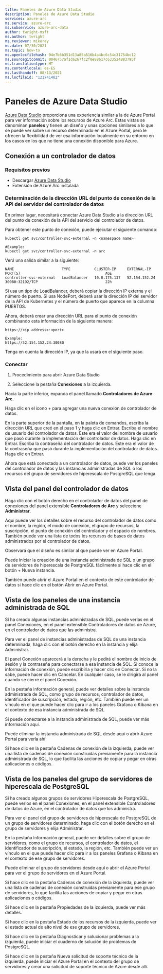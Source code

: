 ```yaml
---
title: Paneles de Azure Data Studio
description: Paneles de Azure Data Studio
services: azure-arc
ms.service: azure-arc
ms.subservice: azure-arc-data
author: twright-msft
ms.author: twright
ms.reviewer: mikeray
ms.date: 07/30/2021
ms.topic: how-to
ms.openlocfilehash: 94e7b6b351d13a85a516b4a4bc6c54c31754bc12
ms.sourcegitcommit: 0046757af1da267fc2f0e88617c633524883795f
ms.translationtype: HT
ms.contentlocale: es-ES
ms.lasthandoff: 08/13/2021
ms.locfileid: "121741482"
---
```

# <a name="azure-data-studio-dashboards"></a>Paneles de Azure Data Studio

[Azure Data Studio](/sql/azure-data-studio/what-is) proporciona una experiencia similar a la de Azure Portal para ver información sobre los recursos de Azure Arc.  Estas vistas se denominan **paneles** y tienen un diseño y unas opciones similares a lo que se puede ver sobre un recurso determinado en el Azure Portal, pero le ofrecen la flexibilidad de ver esa información localmente en su entorno en los casos en los que no tiene una conexión disponible para Azure.


## <a name="connecting-to-a-data-controller"></a>Conexión a un controlador de datos

### <a name="prerequisites"></a>Requisitos previos

- Descargar [Azure Data Studio](/sql/azure-data-studio/download-azure-data-studio)
- Extensión de Azure Arc instalada

### <a name="determine-the-data-controller-server-api-endpoint-url"></a>Determinación de la dirección URL del punto de conexión de la API del servidor del controlador de datos

En primer lugar, necesitará conectar Azure Data Studio a la dirección URL del punto de conexión de la API del servicio del controlador de datos.

Para obtener este punto de conexión, puede ejecutar el siguiente comando:

```console
kubectl get svc/controller-svc-external -n <namespace name>

#Example:
kubectl get svc/controller-svc-external -n arc
```

Verá una salida similar a la siguiente:

```console
NAME                      TYPE           CLUSTER-IP     EXTERNAL-IP      PORT(S)                                       AGE
controller-svc-external   LoadBalancer   10.0.175.137   52.154.152.24    30080:32192/TCP                               22h
```

Si usa un tipo de LoadBalancer, deberá copiar la dirección IP externa y el número de puerto. Si usa NodePort, deberá usar la dirección IP del servidor de la API de Kubernetes y el número de puerto que aparece en la columna PUERTOS.

Ahora, deberá crear una dirección URL para el punto de conexión combinando esta información de la siguiente manera:

```console
https://<ip address>:<port>

Example:
https://52.154.152.24:30080
```

Tenga en cuenta la dirección IP, ya que la usará en el siguiente paso.

### <a name="connect"></a>Conectar

1. Procedimiento para abrir Azure Data Studio

1. Seleccione la pestaña **Conexiones** a la izquierda.

Hacia la parte inferior, expanda el panel llamado **Controladores de Azure Arc**.

Haga clic en el icono + para agregar una nueva conexión de controlador de datos.

En la parte superior de la pantalla, en la paleta de comandos, escriba la dirección URL que creó en el paso 1 y haga clic en Entrar.
Escriba el nombre de usuario del controlador de datos.  Este era el valor del nombre de usuario que pasó durante la implementación del controlador de datos.  Haga clic en Entrar.
Escriba la contraseña del controlador de datos.  Este era el valor de la contraseña que pasó durante la implementación del controlador de datos. Haga clic en Entrar.

Ahora que está conectado a un controlador de datos, puede ver los paneles del controlador de datos y las instancias administradas de SQL o los recursos del grupo de servidores de hiperescala de PostgreSQL que tenga.

## <a name="view-the-data-controller-dashboard"></a>Vista del panel del controlador de datos

Haga clic con el botón derecho en el controlador de datos del panel de conexiones del panel extensible **Controladores de Arc** y seleccione **Administrar**.

Aquí puede ver los detalles sobre el recurso del controlador de datos como el nombre, la región, el modo de conexión, el grupo de recursos, la suscripción, el punto de conexión del controlador y el espacio de nombres.  También puede ver una lista de todos los recursos de bases de datos administrados por el controlador de datos.

Observará que el diseño es similar al que puede ver en Azure Portal.

Puede iniciar la creación de una instancia administrada de SQL o un grupo de servidores de hiperescala de PostgreSQL fácilmente si hace clic en el botón + Nueva instancia.

También puede abrir el Azure Portal en el contexto de este controlador de datos si hace clic en el botón Abrir en Azure Portal.

## <a name="view-the-sql-managed-instance-dashboards"></a>Vista de los paneles de una instancia administrada de SQL

Si ha creado algunas instancias administradas de SQL, puede verlas en el panel Conexiones, en el panel extensible Controladores de datos de Azure, en el controlador de datos que las administra.

Para ver el panel de instancias administradas de SQL de una instancia determinada, haga clic con el botón derecho en la instancia y elija Administrar.

El panel Conexión aparecerá a la derecha y le pedirá el nombre de inicio de sesión y la contraseña para conectarse a esa instancia de SQL. Si conoce la información de conexión, puede escribirla y hacer clic en Conectar.  Si no la sabe, puede hacer clic en Cancelar.  En cualquier caso, se le dirigirá al panel cuando se cierre el panel Conexión.

En la pestaña Información general, puede ver detalles sobre la instancia administrada de SQL, como grupo de recursos, controlador de datos, identificador de suscripción, estado, región, etc.  También puede ver un vínculo en el que puede hacer clic para ir a los paneles Grafana o Kibana en el contexto de esa instancia administrada de SQL.

Si puede conectarse a la instancia administrada de SQL, puede ver más información aquí.

Puede eliminar la instancia administrada de SQL desde aquí o abrir Azure Portal para verla ahí.

Si hace clic en la pestaña Cadenas de conexión de la izquierda, puede ver una lista de cadenas de conexión construidas previamente para la instancia administrada de SQL, lo que facilita las acciones de copiar y pegar en otras aplicaciones o códigos.

## <a name="view-the-postgresql-hyperscale-server-group-dashboards"></a>Vista de los paneles del grupo de servidores de hiperescala de PostgreSQL

Si ha creado algunos grupos de servidores Hiperescala de PostgreSQL, puede verlos en el panel Conexiones, en el panel extensible Controladores de datos de Azure, en el controlador de datos que los administra.

Para ver el panel del grupo de servidores de hiperescala de PostgreSQL de un grupo de servidores determinado, haga clic con el botón derecho en el grupo de servidores y elija Administrar.

En la pestaña Información general, puede ver detalles sobre el grupo de servidores, como el grupo de recursos, el controlador de datos, el identificador de suscripción, el estado, la región, etc.  También puede ver un vínculo en el que puede hacer clic para ir a los paneles Grafana o Kibana en el contexto de ese grupo de servidores.

Puede eliminar el grupo de servidores desde aquí o abrir el Azure Portal para ver el grupo de servidores en el Azure Portal.

Si hace clic en la pestaña Cadenas de conexión de la izquierda, puede ver una lista de cadenas de conexión construidas previamente para ese grupo de servidores, lo que facilita las acciones de copiar y pegar en otras aplicaciones o códigos.

Si hace clic en la pestaña Propiedades de la izquierda, puede ver más detalles.

Si hace clic en la pestaña Estado de los recursos de la izquierda, puede ver el estado actual de alto nivel de ese grupo de servidores.

Si hace clic en la pestaña Diagnosticar y solucionar problemas a la izquierda, puede iniciar el cuaderno de solución de problemas de PostgreSQL.

Si hace clic en la pestaña Nueva solicitud de soporte técnico de la izquierda, puede iniciar el Azure Portal en el contexto del grupo de servidores y crear una solicitud de soporte técnico de Azure desde allí.